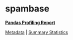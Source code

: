 # spambase

[**Pandas Profiling Report**](https://epistasislab.github.io/penn-ml-benchmarks/profile/spambase.html)

[Metadata](metadata.yaml) | [Summary Statistics](summary_stats.csv)

